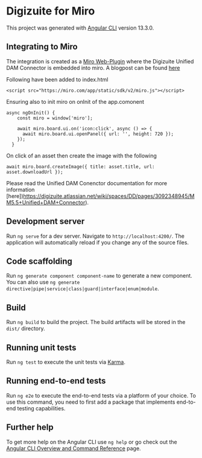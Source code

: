 # Digizuite for Miro

This project was generated with [Angular CLI](https://github.com/angular/angular-cli) version 13.3.0.

## Integrating to Miro
The integration is created as a [Miro Web-Plugin](https://developers.miro.com/docs/web-plugins-features) where the Digizuite Unified DAM Connector is embedded into miro. A blogpost can be found [here](https://medium.com/@brianbaklaursen/enabling-digizuite-content-for-miro-ead83c466a4e)

Following have been added to index.html
```
<script src="https://miro.com/app/static/sdk/v2/miro.js"></script>
```

Ensuring also to init miro on onInit of the app.comonent
```
async ngOnInit() {
    const miro = window['miro'];

    await miro.board.ui.on('icon:click', async () => {
      await miro.board.ui.openPanel({ url: '', height: 720 });
    });
  }

```

On click of an asset then create the image with the following
```
await miro.board.createImage({ title: asset.title, url: asset.downloadUrl });
```


Please read the Unified DAM Conenctor documentation for more information [here])https://digizuite.atlassian.net/wiki/spaces/DD/pages/3092348945/MM5.5+Unified+DAM+Connector).


## Development server

Run `ng serve` for a dev server. Navigate to `http://localhost:4200/`. The application will automatically reload if you change any of the source files.

## Code scaffolding

Run `ng generate component component-name` to generate a new component. You can also use `ng generate directive|pipe|service|class|guard|interface|enum|module`.

## Build

Run `ng build` to build the project. The build artifacts will be stored in the `dist/` directory.

## Running unit tests

Run `ng test` to execute the unit tests via [Karma](https://karma-runner.github.io).

## Running end-to-end tests

Run `ng e2e` to execute the end-to-end tests via a platform of your choice. To use this command, you need to first add a package that implements end-to-end testing capabilities.

## Further help

To get more help on the Angular CLI use `ng help` or go check out the [Angular CLI Overview and Command Reference](https://angular.io/cli) page.

